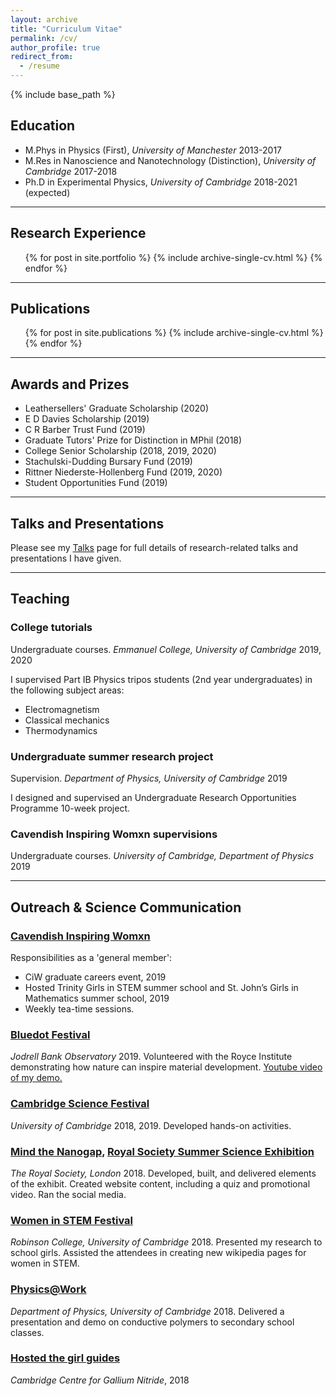 ```yaml
---
layout: archive
title: "Curriculum Vitae"
permalink: /cv/
author_profile: true
redirect_from:
  - /resume
---
```


{% include base_path %}

## Education
* M.Phys in Physics (First), _University of Manchester_ 2013-2017
* M.Res in Nanoscience and Nanotechnology (Distinction), _University of Cambridge_ 2017-2018
* Ph.D in Experimental Physics, _University of Cambridge_ 2018-2021 (expected)

---

## Research Experience
  <ul>{% for post in site.portfolio %}
    {% include archive-single-cv.html %}
  {% endfor %}</ul>

---

## Publications
  <ul>{% for post in site.publications %}
    {% include archive-single-cv.html %}
  {% endfor %}</ul>

---

## Awards and Prizes
* Leathersellers' Graduate Scholarship (2020)
* E D Davies Scholarship (2019)
* C R Barber Trust Fund (2019)
* Graduate Tutors' Prize for Distinction in MPhil (2018)
* College Senior Scholarship (2018, 2019, 2020)
* Stachulski-Dudding Bursary Fund (2019)
* Rittner Niederste-Hollenberg Fund (2019, 2020)
* Student Opportunities Fund (2019)

---
  
## Talks and Presentations
Please see my [Talks](https://bdoptoelectronics.github.io/talks/) page for full details of research-related talks and presentations I have given.

---
  
## Teaching

### College tutorials
Undergraduate courses. _Emmanuel College, University of Cambridge_ 2019, 2020

I supervised Part IB Physics tripos students (2nd year undergraduates) in the following subject areas:
* Electromagnetism
* Classical mechanics
* Thermodynamics

### Undergraduate summer research project
Supervision. _Department of Physics, University of Cambridge_ 2019

I designed and supervised an Undergraduate Research Opportunities Programme 10-week project. 

### Cavendish Inspiring Womxn supervisions
Undergraduate courses. _University of Cambridge, Department of Physics_ 2019

---

## Outreach & Science Communication

### [Cavendish Inspiring Womxn](https://www.cavendishinspiringwomxn.co.uk/)
Responsibilities as a 'general member':
* CiW graduate careers event, 2019
*	Hosted Trinity Girls in STEM summer school and St. John’s Girls in Mathematics summer school, 2019
*	Weekly tea-time sessions.

### [Bluedot Festival](https://www.royce.ac.uk/news/bluedot-2019/)
_Jodrell Bank Observatory_ 2019. Volunteered with the Royce Institute demonstrating how nature can inspire material development. [Youtube video of my demo.](https://www.youtube.com/watch?v=TKSnkl6-N8o)

### [Cambridge Science Festival](https://www.sciencefestival.cam.ac.uk/) 
_University of Cambridge_ 2018, 2019. Developed hands-on activities.

### [Mind the Nanogap](http://nanogap.nanodtc.cam.ac.uk/), [Royal Society Summer Science Exhibition](https://royalsociety.org/science-events-and-lectures/2018/summer-science-exhibition/exhibits/mind-the-nanogap/)
_The Royal Society, London_ 2018. Developed, built, and delivered elements of the exhibit. Created website content, including a quiz and promotional video. Ran the social media.

### [Women in STEM Festival](https://www.robinson.cam.ac.uk/events/women-stem-festival-2018)
_Robinson College, University of Cambridge_ 2018. Presented my research to school girls. Assisted the attendees in creating new wikipedia pages for women in STEM.

### [Physics@Work](https://outreach.phy.cam.ac.uk/programme/physicsatwork)
_Department of Physics, University of Cambridge_ 2018. Delivered a presentation and demo on conductive polymers to secondary school classes.

### [Hosted the girl guides](https://www.gan.msm.cam.ac.uk/news/fantastic-outreach)
_Cambridge Centre for Gallium Nitride_, 2018
